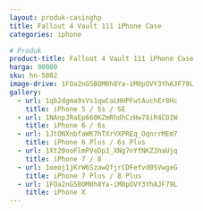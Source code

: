 ```yaml
---
layout: produk-casinghp
title: Fallout 4 Vault 111 iPhone Case
categories: iphone

# Produk
product-title: Fallout 4 Vault 111 iPhone Case
harga: 90000
sku: hn-5082
image-drive: 1FOa2nG5BOM0h8Ya-iM0pOVY3YhAJF79L
gallery:
  - url: 1qb2dgma9sVs1qwCaLHHPFwtAuchEr8Hc
    title: iPhone 5 / 5s / SE
  - url: 1NAnpJRaEp660KZmRhdhCzHw78iR4CDIW
    title: iPhone 6 / 6s
  - url: 1JtONXnbfaWK7hTXrVXPREq_OqnrrMEm7
    title: iPhone 6 Plus / 6s Plus
  - url: 1Xt20ooFlmPVeDp3_XNg7nYfNKZ3haUjq
    title: iPhone 7 / 8
  - url: 1oeoj1jKrW6SzawQfjrCDFefvd0SVwgeG
    title: iPhone 7 Plus / 8 Plus
  - url: 1FOa2nG5BOM0h8Ya-iM0pOVY3YhAJF79L
    title: iPhone X
---
```

